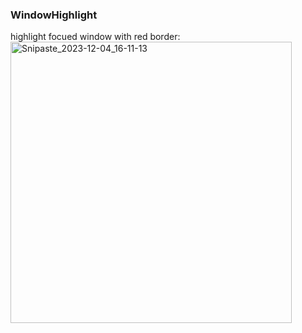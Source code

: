 ### WindowHighlight

highlight focued window with red border:
<img width="450" alt="Snipaste_2023-12-04_16-11-13" src="https://github.com/xuqingfeng/.hammerspoon/assets/3715820/05622474-790e-4b5c-a5dd-b80c8c51a0f3">
